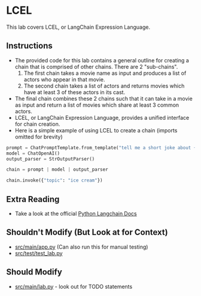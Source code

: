 # LCEL

This lab covers LCEL, or LangChain Expression Language.

## Instructions
- The provided code for this lab contains a general outline for creating a chain that is comprised of other chains. There are 2 "sub-chains".
    1. The first chain takes a movie name as input and produces a list of actors who appear in that movie.
    2. The second chain takes a list of actors and returns movies which have at least 3 of these actors in its cast.
- The final chain combines these 2 chains such that it can take in a movie as input and return a list of movies which share at least 3 common actors.
- LCEL, or LangChain Expression Language, provides a unified interface for chain creation.
- Here is a simple example of using LCEL to create a chain (imports omitted for brevity)
```python
prompt = ChatPromptTemplate.from_template("tell me a short joke about {topic}")
model = ChatOpenAI()
output_parser = StrOutputParser()

chain = prompt | model | output_parser

chain.invoke({"topic": "ice cream"})
```

## Extra Reading
- Take a look at the official [Python Langchain Docs](https://python.langchain.com/docs/expression_language/get_started)

## Shouldn't Modify (But Look at for Context)
- [src/main/app.py](src/main/app.py) (Can also run this for manual testing)
- [src/test/test_lab.py](src/test/test_lab.py)

## Should Modify
- [src/main/lab.py](src/main/lab.py) - look out for TODO statements
